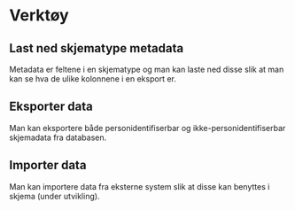 # Verktøy

## Last ned skjematype metadata
Metadata er feltene i en skjematype og man kan laste ned disse slik at man kan se hva de ulike kolonnene i en eksport er. 

## Eksporter data
Man kan eksportere både personidentifiserbar og ikke-personidentifiserbar skjemadata fra databasen. 

## Importer data 
Man kan importere data fra eksterne system slik at disse kan benyttes i skjema (under utvikling).
